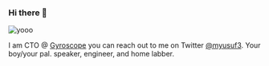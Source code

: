 ### Hi there 👋

<!--
**myusuf3/myusuf3** is a ✨ _special_ ✨ repository because its `README.md` (this file) appears on your GitHub profile.

Here are some ideas to get you started:

- 🔭 I’m currently working on ...
- 🌱 I’m currently learning ...
- 👯 I’m looking to collaborate on ...
- 🤔 I’m looking for help with ...
- 💬 Ask me about ...
- 📫 How to reach me: ...
- 😄 Pronouns: ...
- ⚡ Fun fact: ...
-->

![yooo](https://api.time.com/wp-content/uploads/2018/06/muhammad-ali-pardon.jpg?w=800&quality=85)



I am CTO @ [Gyroscope](https://gyrosco.pe) you can reach out to me on Twitter [@myusuf3](https://twitter.com/myusuf3). Your boy/your pal. speaker, engineer, and home labber.

